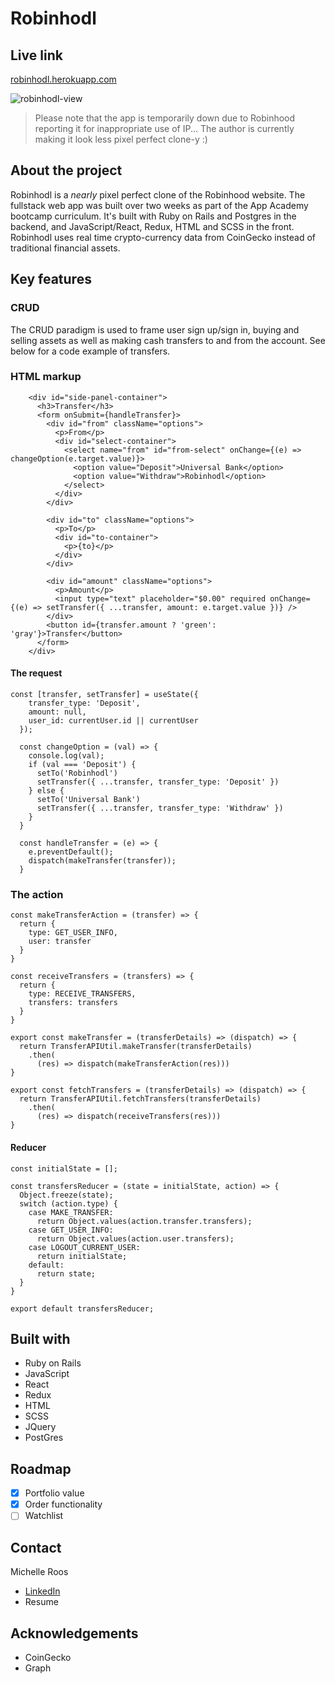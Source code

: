 # Robinhodl 

## Live link
[robinhodl.herokuapp.com](https://robinhodl.herokuapp.com/)

![robinhodl-view](https://github.com/michelleroos/robinhodl_fullstack/blob/main/app/assets/images/gif-login.gif?raw=true)

> Please note that the app is temporarily down due to Robinhood reporting it for inappropriate use of IP... The author is currently making it look less pixel perfect clone-y :)

## About the project

Robinhodl is a *nearly* pixel perfect clone of the Robinhood website. The fullstack web app was built over two weeks as part of the App Academy bootcamp curriculum. It's built with Ruby on Rails and Postgres in the backend, and JavaScript/React, Redux, HTML and SCSS in the front. Robinhodl uses real time crypto-currency data from CoinGecko instead of traditional financial assets. 

## Key features

### CRUD

The CRUD paradigm is used to frame user sign up/sign in, buying and selling assets as well as making cash transfers to and from the account. See below for a code example of transfers.

### HTML markup

```
    <div id="side-panel-container">
      <h3>Transfer</h3>
      <form onSubmit={handleTransfer}>
        <div id="from" className="options">
          <p>From</p>
          <div id="select-container">
            <select name="from" id="from-select" onChange={(e) => changeOption(e.target.value)}>
              <option value="Deposit">Universal Bank</option>
              <option value="Withdraw">Robinhodl</option>
            </select>
          </div>
        </div>

        <div id="to" className="options">
          <p>To</p>
          <div id="to-container">
            <p>{to}</p>
          </div>
        </div>

        <div id="amount" className="options">
          <p>Amount</p>
          <input type="text" placeholder="$0.00" required onChange={(e) => setTransfer({ ...transfer, amount: e.target.value })} />
        </div>
        <button id={transfer.amount ? 'green': 'gray'}>Transfer</button>
      </form>
    </div>
```

#### The request

```
const [transfer, setTransfer] = useState({
    transfer_type: 'Deposit',
    amount: null,
    user_id: currentUser.id || currentUser
  });

  const changeOption = (val) => {
    console.log(val);
    if (val === 'Deposit') {
      setTo('Robinhodl')
      setTransfer({ ...transfer, transfer_type: 'Deposit' })
    } else {
      setTo('Universal Bank')
      setTransfer({ ...transfer, transfer_type: 'Withdraw' })
    }
  }

  const handleTransfer = (e) => {
    e.preventDefault();
    dispatch(makeTransfer(transfer));
  }
```

### The action

```
const makeTransferAction = (transfer) => {
  return {
    type: GET_USER_INFO,
    user: transfer
  }
}

const receiveTransfers = (transfers) => {
  return {
    type: RECEIVE_TRANSFERS,
    transfers: transfers
  }
}

export const makeTransfer = (transferDetails) => (dispatch) => {
  return TransferAPIUtil.makeTransfer(transferDetails)
    .then(
      (res) => dispatch(makeTransferAction(res)))
}

export const fetchTransfers = (transferDetails) => (dispatch) => {
  return TransferAPIUtil.fetchTransfers(transferDetails)
    .then(
      (res) => dispatch(receiveTransfers(res)))
}
```

#### Reducer

```
const initialState = [];

const transfersReducer = (state = initialState, action) => {
  Object.freeze(state);
  switch (action.type) {
    case MAKE_TRANSFER:
      return Object.values(action.transfer.transfers);
    case GET_USER_INFO:
      return Object.values(action.user.transfers);
    case LOGOUT_CURRENT_USER:
      return initialState;
    default:
      return state;
  }
}

export default transfersReducer;
```

## Built with

- Ruby on Rails
- JavaScript
- React
- Redux
- HTML
- SCSS
- JQuery
- PostGres

## Roadmap
- [x] Portfolio value
- [x] Order functionality
- [ ] Watchlist

## Contact
Michelle Roos
- [LinkedIn](https://www.linkedin.com/michelleroos/)
- Resume

## Acknowledgements
- CoinGecko
- Graph
